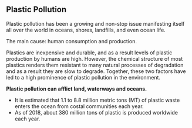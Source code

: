 ## Plastic Pollution

Plastic pollution has been a growing and non-stop issue manifesting itself all over the world in oceans, shores, landfills, and even ocean life.

The main cause: human consumption and production.

Plastics are inexpensive and durable, and as a result levels of plastic production by humans are high. However, the chemical structure of most plastics renders them resistant to many natural processes of degradation and as a result they are slow to degrade. Together, these two factors have led to a high prominence of plastic pollution in the environment.

**Plastic pollution can afflict land, waterways and oceans.**

- It is estimated that 1.1 to 8.8 million metric tons (MT) of plastic waste enters the ocean from costal communities each year.
- As of 2018, about 380 million tons of plastic is produced worldwide each year.

